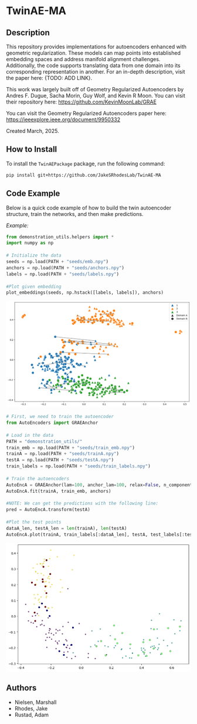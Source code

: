 # TwinAE-MA

## Description
This repository provides implementations for autoencoders enhanced with geometric regularization. These models can map points into established embedding spaces and address manifold alignment challenges. Additionally, the code supports translating data from one domain into its corresponding representation in another. For an in-depth description, visit the paper here: {TODO: ADD LINK}.

This work was largely built off of Geometry Regularized Autoencoders by Andres F. Dugue, Sacha Morin, Guy Wolf, and Kevin R Moon. You can visit their repository here: https://github.com/KevinMoonLab/GRAE 

You can visit the Geometry Regularized Autoencoders paper here: https://ieeexplore.ieee.org/document/9950332

Created March, 2025.


## How to Install
To install the `TwinAEPackage` package, run the following command:

```bash
pip install git+https://github.com/JakeSRhodesLab/TwinAE-MA
```

## Code Example
Below is a quick code example of how to build the twin autoencoder structure, train the networks, and then make predictions. 

*Example:*
```python
from demonstration_utils.helpers import *
import numpy as np

# Initialize the data
seeds = np.load(PATH + "seeds/emb.npy")
anchors = np.load(PATH + "seeds/anchors.npy")
labels = np.load(PATH + "seeds/labels.npy")

#Plot given embedding
plot_embeddings(seeds, np.hstack([labels, labels]), anchors)
```
![Demonstration Manifold Alignment Embedding on Seeds Data](emb_demo.png)

```python
# First, we need to train the autoencoder
from AutoEncoders import GRAEAnchor

# Load in the data
PATH = "demonstration_utils/"
train_emb = np.load(PATH + "seeds/train_emb.npy") 
trainA = np.load(PATH + "seeds/trainA.npy")
testA = np.load(PATH + "seeds/testA.npy")
train_labels = np.load(PATH + "seeds/train_labels.npy")

# Train the autoencoders
AutoEncA = GRAEAnchor(lam=100, anchor_lam=100, relax=False, n_components = 2)
AutoEncA.fit(trainA, train_emb, anchors)

#NOTE: We can get the predictions with the following line:
pred = AutoEncA.transform(testA)

#Plot the test points
dataA_len, testA_len = len(trainA), len(testA)
AutoEncA.plot(trainA, train_labels[:dataA_len], testA, test_labels[:testA_len])
```
![Predicted Points (Large) with Actual Embedded Points (Small)](predicted_demo.png)

<!-- ## Citations 
View on the paper. -->

## Authors
- Nielsen, Marshall
- Rhodes, Jake
- Rustad, Adam